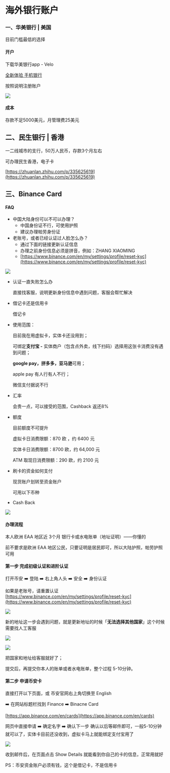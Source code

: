 # 海外银行账户

### 一、华美银行 | 美国

目前门槛最低的选择

#### 开户

下载华美银行app - Velo

[全新体验 手机银行](https://www.velobank.com/cn.html)

按照说明注册账户

![](<../.gitbook/assets/image (14).png>)

#### 成本

存款不足5000美元，月管理费25美元



## 二、民生银行 | 香港

一二线城市的支行，50万人民币，存款3个月左右

可办理民生香港，电子卡

[https://zhuanlan.zhihu.com/p/335625619](https://zhuanlan.zhihu.com/p/335625619)



## 三、Binance Card

#### FAQ

* 中国大陆身份可以不可以办理？
  * 中国身份证不行，可使用护照
  * 建议办理帕劳身份证
* 老账号，或者已经认证过人脸怎么办？
  * 通过下面的链接更新认证信息
  * 办理之前身份信息必须是拼音，例如：ZHANG XIAOMING
  * [https://www.binance.com/en/my/settings/profile/reset-kyc](https://www.binance.com/en/my/settings/profile/reset-kyc)

![](<../.gitbook/assets/image (31).png>)

*   认证一直失败怎么办

    直接找客服，说明更新身份信息中遇到问题，客服会帮忙解决
*   借记卡还是信用卡

    借记卡
*   使用范围：

    目前我在用虚拟卡，实体卡还没用到；

    可绑定**支付宝 -** 实体商户（包含点外卖，线下扫码）选择用这张卡消费没有遇到问题；

    **google pay，拼多多，亚马逊**可用；

    apple pay 有人行有人不行；

    微信支付据说不行
*   汇率

    会贵一点，可以接受的范围，Cashback 返还8%
*   额度

    目前额度不可提升

    虚拟卡日消费限额：870 欧 ，约 6400 元

    实体卡日消费限额：8700 欧，约 64,000 元

    ATM 取现日消费限额：290 欧，约 2100 元
*   刷卡的资金如何支付

    现货账户划转至资金账户

    可用以下币种
* Cash Back

![](<../.gitbook/assets/image (2).png>)

####

#### 办理流程

本人欧洲 EAA 地区近 3个月 银行卡或水电账单（地址证明）——你懂的

前不要求是欧洲 EAA 地区公民，只要证明是居民即可，所以大陆护照，帕劳护照可用

#### 第一步 完成初级认证和进阶认证

打开币安 ➡️ 登陆 ➡️ 右上角人头 ➡️ 安全 ➡️ 身份认证

如果是老账号，请重置认证[https://www.binance.com/en/my/settings/profile/reset-kyc](https://www.binance.com/en/my/settings/profile/reset-kyc)

![](<../.gitbook/assets/image (43).png>)

新的地址这一步会遇到问题，就是更新地址的时候「**无法选择其他国家**」这个时候需要找人工客服

![](<../.gitbook/assets/image (19).png>)

![](<../.gitbook/assets/image (4).png>)

把国家和地址给客服就好了；

提交后，再提交你本人的账单或者水电账单，整个过程 5-10分钟。

#### 第二步 申请币安卡

直接打开以下页面，或 币安官网右上角切换至 English

➡️ 在网站标题栏找到 Finance ➡️ Binacne Card

[https://app.binance.com/en/cards](https://app.binance.com/en/cards)

网页中直接申请 ➡️ 确定名字 ➡️ 确认下一步 确认以后等邮件即可，一般5-10分钟就可以了，实体卡目前还没收到，虚拟卡马上就能绑定支付宝用了

![](<../.gitbook/assets/image (30).png>)

收到邮件后，在页面点击 Show Details 就能看到你自己的卡的信息，正常用就好

PS：币安资金账户必须有钱，这个是借记卡，不是信用卡





